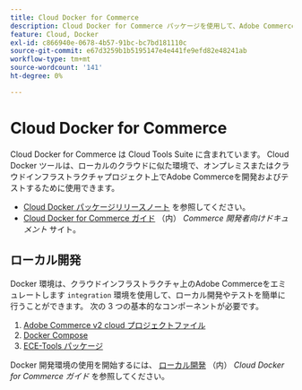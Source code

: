 ```yaml
---
title: Cloud Docker for Commerce
description: Cloud Docker for Commerce パッケージを使用して、Adobe Commerceをローカルのクラウドに似た環境にデプロイする方法を説明します。
feature: Cloud, Docker
exl-id: c866940e-0678-4b57-91bc-bc7bd181110c
source-git-commit: e67d3259b1b5195147e4e441fe9efd82e48241ab
workflow-type: tm+mt
source-wordcount: '141'
ht-degree: 0%

---
```


# Cloud Docker for Commerce

Cloud Docker for Commerce は Cloud Tools Suite に含まれています。 Cloud Docker ツールは、ローカルのクラウドに似た環境で、オンプレミスまたはクラウドインフラストラクチャプロジェクト上でAdobe Commerceを開発およびテストするために使用できます。

- [Cloud Docker パッケージリリースノート](../release-notes/cloud-docker.md) を参照してください。
- [Cloud Docker for Commerce ガイド](https://developer.adobe.com/commerce/cloud-tools/docker/) （内） _Commerce 開発者向けドキュメント_ サイト。

## ローカル開発

Docker 環境は、クラウドインフラストラクチャ上のAdobe Commerceをエミュレートします `integration` 環境を使用して、ローカル開発やテストを簡単に行うことができます。 次の 3 つの基本的なコンポーネントが必要です。

1. [Adobe Commerce v2 cloud プロジェクトファイル](../project/file-structure.md)
1. [Docker Compose](https://www.docker.com/get-started/)
1. [ECE-Tools パッケージ](install-package.md)

Docker 開発環境の使用を開始するには、 [ローカル開発](https://developer.adobe.com/commerce/cloud-tools/docker/setup/) （内） _Cloud Docker for Commerce ガイド_ を参照してください。
